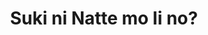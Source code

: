 --- 
title: "Suki ni Natte mo Ii no?"
publishdate: "2019-4-17T16:48:46+02:00"
src: "https://365manga.net/manga/suki-ni-natte-mo-ii-no"
image: "https://data.365manga.net/images/thumbnails/24085-suki-ni-natte-mo-ii-no.jpg"
description: "When Yuuki first meets Akihisa she is less than impressed. Not only is he stalking her, but he also tries to seduce her knowing full well she's a high school student who already has a boyfriend. She can't stand him at all so why is she so drawn to him? On the surface Akihisa seems like the worst kind of man... Is he just toying with Yuuki or does he…"
---